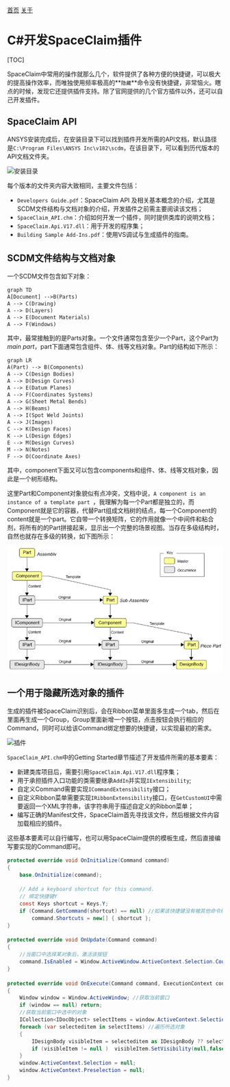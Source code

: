 [首页](https://wshwwl.github.io)  [关于](https://wshwwl.github.io/about.html) 

# C#开发SpaceClaim插件

[TOC]

SpaceClaim中常用的操作就那么几个，软件提供了各种方便的快捷键，可以极大的提高操作效率，而唯独使用频率极高的**`隐藏`**命令没有快捷键，非常恼火。瞎点的时候，发现它还提供插件支持。除了官网提供的几个官方插件以外，还可以自己开发插件。

##  SpaceClaim API

ANSYS安装完成后，在安装目录下可以找到插件开发所需的API文档，默认路径是`C:\Program Files\ANSYS Inc\v182\scdm`，在该目录下，可以看到历代版本的API文档文件夹。

![安装目录](install_folder.PNG"安装目录")

每个版本的文件夹内容大致相同，主要文件包括：

* `Developers Guide.pdf`：SpaceClaim API 及相关基本概念的介绍，尤其是SCDM文件结构与文档对象的介绍，开发插件之前需主要阅读该文档；
* `SpaceClaim_API.chm`：介绍如何开发一个插件，同时提供类库的说明文档；
* `SpaceClaim.Api.V17.dll`：用于开发的程序集；
* `Building Sample Add-Ins.pdf`：使用VS调试与生成插件的指南。

## SCDM文件结构与文档对象

一个SCDM文件包含如下对象：

```mermaid
graph TD
A[Document] -->B(Parts)
A --> C(Drawing)
A --> D(Layers)
A --> E(Document Materials)
A --> F(Windows)
```

其中，最常接触到的是Parts对象。一个文件通常包含至少一个Part，这个Part为 _main part_，part下面通常包含组件、体、线等文档对象。Part的结构如下所示：

```mermaid
graph LR
A(Part) --> B(Components)
A --> C(Design Bodies)
A --> D(Design Curves)
A --> E(Datum Planes)
A --> F(Coordinates Systems)
A --> G(Sheet Metal Bends)
A --> H(Beams)
A --> I(Spot Weld Joints)
A --> J(Images)
C --> K(Design Faces)
K --> L(Design Edges)
E --> M(Design Curves)
M --> N(Notes)
F --> O(Coordinate Axes)
```

其中，component下面又可以包含components和组件、体、线等文档对象，因此是一个树形结构。

这里Part和Component对象貌似有点冲突，文档中说，`A component is an instance of a template part `，我理解为每一个Part都是独立的，而Component就是它的容器，代替Part组成文档树的结点，每一个Component的content就是一个part。它自带一个转换矩阵，它的作用就像一个中间件和粘合剂，将所有的的Part拼接起来，显示出一个完整的场景视图。当存在多级结构时，自然也就存在多级的转换，如下图所示：

![Part](part.PNG)

## 一个用于隐藏所选对象的插件

生成的插件被SpaceClaim识别后，会在Ribbon菜单里面多生成一个tab，然后在里面再生成一个Group，Group里面新增一个按钮，点击按钮会执行相应的Command，同时可以给该Command绑定想要的快捷键，以实现最初的需求。

![插件](AddIn.PNG"新增的插件")

`SpaceClaim_API.chm`中的Getting Started章节描述了开发插件所需的基本要素：

* 新建类库项目后，需要引用`SpaceClaim.Api.V17.dll`程序集；
* 用于承担插件入口功能的类需要继承`AddIn`并实现`IExtensibility`;
* 自定义Command需要实现`ICommandExtensibility`接口；
* 自定义Ribbon菜单需要实现`IRibbonExtensibility`接口，在`GetCustomUI`中需要返回一个XML字符串，该字符串用于描述自定义的Ribbon菜单；
* 编写正确的Manifest文件，SpaceClaim首先寻找该文件，然后根据文件内容加载相应的插件。

这些基本要素可以自行编写，也可以用SpaceClaim提供的模板生成，然后直接编写要实现的Command即可。

```csharp
protected override void OnInitialize(Command command)
{
    base.OnInitialize(command);

    // Add a keyboard shortcut for this command.
    // 绑定快捷键Y
    const Keys shortcut = Keys.Y;
    if (Command.GetCommand(shortcut) == null) //如果该快捷键没有被其他命令绑定
        command.Shortcuts = new[] { shortcut };
}

protected override void OnUpdate(Command command)
{
    //当窗口中选择某对象后，激活该按钮
    command.IsEnabled = Window.ActiveWindow.ActiveContext.Selection.Count > 0;
}

protected override void OnExecute(Command command, ExecutionContext context, Rectangle buttonRect)
{
    Window window = Window.ActiveWindow; //获取当前窗口
    if (window == null) return;
    //获取当前窗口中选中的对象
    ICollection<IDocObject> selectItems = window.ActiveContext.Selection;
    foreach (var selecteditem in selectItems) //遍历所选对象
    {
        IDesignBody visibleItem = selecteditem as IDesignBody ?? selecteditem.GetAncestor<IDesignBody>(); //向上寻找，如果选择的对象为点、线、面、体，则找到DesignBody对象
        if (visibleItem != null )  visibleItem.SetVisibility(null,false); //设置其Visibility属性为false
    }
    window.ActiveContext.Selection = null;
    window.ActiveContext.Preselection = null;
}
```









